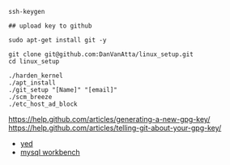 ```
ssh-keygen

## upload key to github

sudo apt-get install git -y

git clone git@github.com:DanVanAtta/linux_setup.git
cd linux_setup

./harden_kernel
./apt_install
./git_setup "[Name]" "[email]"
./scm_breeze
./etc_host_ad_block

```

https://help.github.com/articles/generating-a-new-gpg-key/
https://help.github.com/articles/telling-git-about-your-gpg-key/

- [yed](https://www.yworks.com/products/yed/download)
- [mysql workbench](http://dev.mysql.com/downloads/workbench/)

